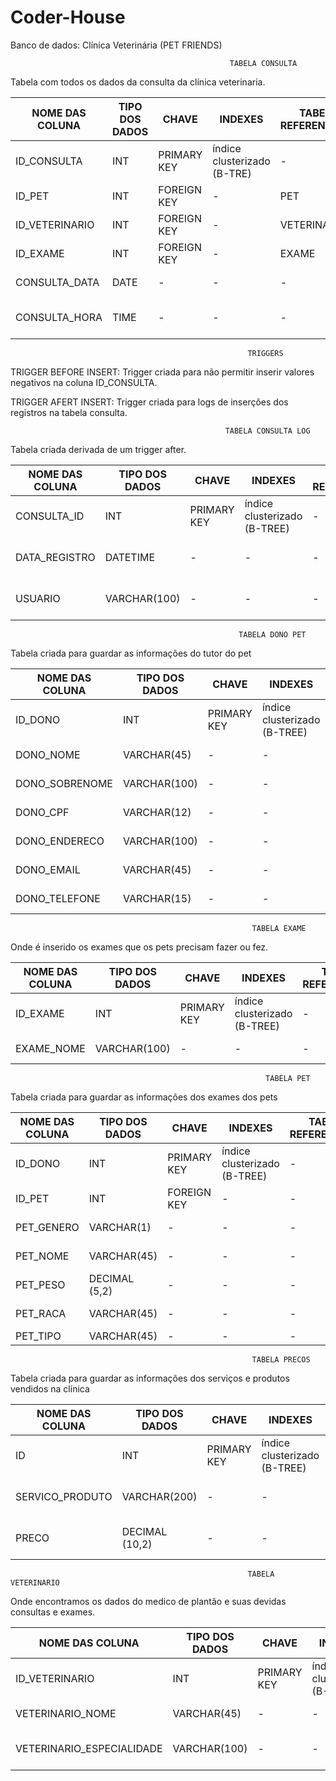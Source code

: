 


# Coder-House
Banco de dados:
Clínica Veterinária (PET FRIENDS)





                                                     TABELA CONSULTA 
                                                     
Tabela com todos os dados da consulta da clínica veterinaria.

| NOME DAS COLUNA      | TIPO DOS DADOS        | CHAVE           | INDEXES               | TABELA REFERENCIADA   | DESCRIÇÃO          | 
| -------------        | -------------         | -------------   | -------------         | -------------         | -------------      |
|  ID_CONSULTA         | INT                   | PRIMARY KEY     | índice clusterizado (B-TRE)  | -                     | ID da consulta     |
|  ID_PET              | INT                   |  FOREIGN KEY    | -                     | PET                   | ID do pet          |
|  ID_VETERINARIO      | INT                   |  FOREIGN KEY    | -                     | VETERINARIO           | ID do veterinario  |
|  ID_EXAME            | INT                   |  FOREIGN KEY    | -                     | EXAME                 | ID do exame        |
|  CONSULTA_DATA       | DATE                  | -               | -                     | -                     | DATE DA CONSULTA   |
|  CONSULTA_HORA       | TIME                  | -               | -                     | -                     | HORÁRIO DA CONSULTA|

                                                         TRIGGERS 
TRIGGER BEFORE INSERT:
Trigger criada para não permitir inserir valores negativos na coluna ID_CONSULTA.

TRIGGER AFERT INSERT:
Trigger criada para logs de inserções dos registros na tabela consulta.

                                                    TABELA CONSULTA LOG
Tabela criada derivada de um trigger after.

| NOME DAS COLUNA  | TIPO DOS DADOS | CHAVE |             INDEXES                         | TABELA REFERENCIADA       | DESCRIÇÃO | 
| -------------  | -------------    | -------------   | -------------                     | -------------             | ------------- |
|  CONSULTA_ID   | INT              | PRIMARY KEY     |   índice clusterizado (B-TREE)    | -                         | Consulta do ID
|  DATA_REGISTRO | DATETIME         | -               |              -                    | -                         | DATA do insert na tabela  |
|  USUARIO       | VARCHAR(100)     | -               |              -                    | -                         | USUARIO Que inseriu o registro |


                                                       TABELA DONO PET

Tabela criada para guardar as informações do tutor do pet

| NOME DAS COLUNA  | TIPO DOS DADOS | CHAVE |             INDEXES                         | TABELA REFERENCIADA       | DESCRIÇÃO | 
| -------------  | -------------    | -------------   | -------------                     | -------------             | ------------- |
|  ID_DONO       | INT              | PRIMARY KEY     |   índice clusterizado (B-TREE)    | -                         | ID DO TUTOR   |
|  DONO_NOME     | VARCHAR(45)      | -               |              -                    | -                         | NOME DO TUTOR |
| DONO_SOBRENOME | VARCHAR(100)     | -               |              -                    | -                         | SOBRENOME DO TUTOR |
|  DONO_CPF      | VARCHAR(12)      | -               |              -                    | -                         | CPF DO TUTOR |
|  DONO_ENDERECO | VARCHAR(100)     | -               |              -                    | -                         | ENDERECO DO TUTOR |
|  DONO_EMAIL    | VARCHAR(45)      | -               |              -                    | -                         | EMAIL DO TUTOR |
|  DONO_TELEFONE | VARCHAR(15)      | -               |              -                    | -                         | TELEFONE DO TUTOR |


                                                          TABELA EXAME

Onde é inserido os exames que os pets precisam fazer ou fez.

| NOME DAS COLUNA  | TIPO DOS DADOS | CHAVE |             INDEXES                         | TABELA REFERENCIADA       | DESCRIÇÃO | 
| -------------  | -------------    | -------------   | -------------                     | -------------             | ------------- |
|  ID_EXAME      | INT              | PRIMARY KEY     |   índice clusterizado (B-TREE)    | -                         | ID DO EXAME   |
|  EXAME_NOME    | VARCHAR(100)     | -               |              -                    | -                         | NOME DO EXAME |

                                                             TABELA PET

Tabela criada para guardar as informações dos exames dos pets

| NOME DAS COLUNA  | TIPO DOS DADOS | CHAVE |             INDEXES                         | TABELA REFERENCIADA       | DESCRIÇÃO | 
| -------------  | -------------    | -------------   | -------------                     | -------------             | ------------- 
|  ID_DONO       | INT              | PRIMARY KEY     |   índice clusterizado (B-TREE)    | -                         |  ID DO TUTOR |
|  ID_PET        | INT              | FOREIGN KEY     |              -                    | -                         | ID DO PET |
|  PET_GENERO    | VARCHAR(1)       | -               |              -                    | -                         | GENERO DO PET |
|  PET_NOME      | VARCHAR(45)      | -               |              -                    | -                         | NOME DO PET |
|  PET_PESO      | DECIMAL (5,2)    | -               |              -                    | -                         | PESO DO PET |
|  PET_RACA      | VARCHAR(45)      | -               |              -                    | -                         | RAÇA DO PET|
|  PET_TIPO      | VARCHAR(45)      | -               |              -                    | -                         | |TIPO DO PET |

                                                          TABELA PRECOS 


Tabela criada para guardar as informações dos serviços e produtos vendidos na clínica

| NOME DAS COLUNA    | TIPO DOS DADOS | CHAVE |             INDEXES                         | TABELA REFERENCIADA       | DESCRIÇÃO | 
| -------------      | -------------    | -------------   | -------------                     | -------------             | ------------- 
|  ID                | INT              | PRIMARY KEY     |   índice clusterizado (B-TREE)    | -                         | ID DO PRECO/PRODUTO |
|  SERVICO_PRODUTO   | VARCHAR(200)     | -               |              -                    | -                         | REGISTROS DOS SERVIÇOS E PRODUTOS |
|  PRECO             | DECIMAL (10,2)   | -               |              -                    | -                         | PREÇOS DOS SERVIÇOS E PRODUTOS    |


                                                         TABELA VETERINARIO 
Onde encontramos os dados do medico de plantão e suas devidas consultas e exames.

| NOME DAS COLUNA                | TIPO DOS DADOS | CHAVE |             INDEXES                         | TABELA REFERENCIADA       | DESCRIÇÃO | 
| -------------                  | -------------    | -------------   | -------------                     | -------------             | ------------- 
|  ID_VETERINARIO                | INT              | PRIMARY KEY     |   índice clusterizado (B-TREE)    | -                         | ID DO VETERINARIO            |
|  VETERINARIO_NOME              | VARCHAR(45)      | -               |              -                    | -                         | NOME DO VETERINARIO          |
|  VETERINARIO_ESPECIALIDADE     | VARCHAR(100)     | -               |              -                    | -                         | ESPECIALIDADE DO VETERINARIO |



                                                        
